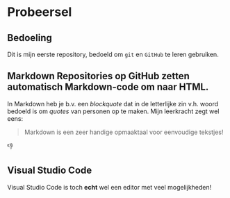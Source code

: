 # Probeersel
## Bedoeling 
Dit is mijn eerste repository, bedoeld om `git` en `GitHub` te leren gebruiken.
## Markdown Repositories op GitHub zetten automatisch **Markdown**-code om naar **HTML**. 
In Markdown heb je b.v. een *blockquote* dat in de letterlijke zin v.h. woord bedoeld is om *quotes* van personen op te maken.
Mijn leerkracht zegt wel eens: 

> Markdown is een zeer handige opmaaktaal voor eenvoudige tekstjes!

:-1:

## Visual Studio Code 
Visual Studio Code is toch **echt** wel een editor met veel mogelijkheden!
